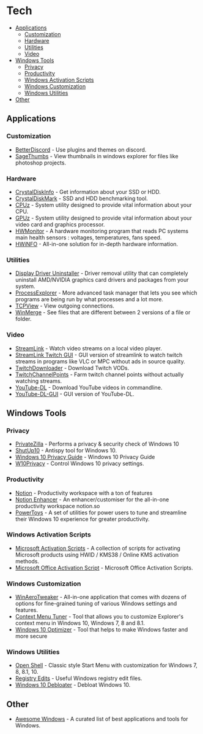 # Tech
<!-- vim-markdown-toc GFM -->

- [Applications](#applications)
  - [Customization](#customization)
  - [Hardware](#hardware)
  - [Utilities](#utilities)
  - [Video](#video)
- [Windows Tools](#windows-tools)
  - [Privacy](#privacy)
  - [Productivity](#productivity)
  - [Windows Activation Scripts](#windows-activation-scripts)
  - [Windows Customization](#windows-customization)
  - [Windows Utilities](#windows-utilities)
- [Other](#other)

<!-- vim-markdown-toc -->

## Applications

### Customization

- [BetterDiscord](https://github.com/rauenzi/BetterDiscordApp/releases) - Use plugins and themes on discord.
- [SageThumbs](https://sourceforge.net/projects/sagethumbs/) - View thumbnails in windows explorer for files like photoshop projects.

### Hardware

- [CrystalDiskInfo](https://crystalmark.info/redirect.php?product=CrystalDiskInfoInstaller) - Get information about your SSD or HDD.
- [CrystalDiskMark](https://crystalmark.info/redirect.php?product=CrystalDiskMarkInstaller) - SSD and HDD benchmarking tool.
- [CPUz](https://www.cpuid.com/softwares/cpu-z.html) - System utility designed to provide vital information about your CPU.
- [GPUz](https://www.techpowerup.com/gpuz/) - System utility designed to provide vital information about your video card and graphics processor.
- [HWMonitor](https://www.cpuid.com/softwares/hwmonitor.html) - A hardware monitoring program that reads PC systems main health sensors : voltages, temperatures, fans speed.
- [HWiNFO](https://www.hwinfo.com/download/) - All-in-one solution for in-depth hardware information.

### Utilities

- [Display Driver Uninstaller](https://www.guru3d.com/files-details/display-driver-uninstaller-download.html) - Driver removal utility that can completely uninstall AMD/NVIDIA graphics card drivers and packages from your system.
- [ProcessExplorer](https://download.sysinternals.com/files/ProcessExplorer.zip) - More advanced task manager that lets you see which programs are being run by what processes and a lot more.
- [TCPView](https://download.sysinternals.com/files/TCPView.zip) - View outgoing connections.
- [WinMerge](https://winmerge.org/downloads/?lang=en) - See files that are different between 2 versions of a file or folder.

### Video

- [StreamLink](https://github.com/streamlink/streamlink/releases) - Watch video streams on a local video player.
- [StreamLink Twitch GUI](https://github.com/streamlink/streamlink-twitch-gui/releases) - GUI version of streamlink to watch twitch streams in programs like VLC or MPC without ads in source quality.
- [TwitchDownloader](https://github.com/lay295/TwitchDownloader/releases) - Download Twitch VODs.
- [TwitchChannelPoints](https://github.com/lay295/TwitchChannelPoints) - Farm twitch channel points without actually watching streams.
- [YouTube-DL](https://github.com/ytdl-org/youtube-dl/releases) - Download YouTube videos in commandline.
- [YouTube-DL-GUI](https://mrs0m30n3.github.io/youtube-dl-gui/) - GUI version of YouTube-DL.

## Windows Tools

### Privacy

- [PrivateZilla](https://github.com/builtbybel/privatezilla) - Performs a privacy & security check of Windows 10
- [ShutUp10](https://www.oo-software.com/en/shutup10) - Antispy tool for Windows 10.
- [Windows 10 Privacy Guide](https://github.com/adolfintel/Windows10-Privacy) - Windows 10 Privacy Guide
- [W10Privacy](https://www.w10privacy.de/deutsch-start/download/) - Control Windows 10 privacy settings.

### Productivity

- [Notion](https://www.notion.so/desktop) - Productivity workspace with a ton of features
- [Notion Enhancer](https://github.com/notion-enhancer/notion-enhancer) - An enhancer/customiser for the all-in-one productivity workspace notion.so
- [PowerToys](https://github.com/microsoft/PowerToys/releases) - A set of utilities for power users to tune and streamline their Windows 10 experience for greater productivity.

### Windows Activation Scripts

- [Microsoft Activation Scripts](https://github.com/massgravel/Microsoft-Activation-Scripts) - A collection of scripts for activating Microsoft products using HWID / KMS38 / Online KMS activation methods.
- [Microsoft Office Activation Script](https://github.com/jm33-m0/kms-activate) - Microsoft Office Activation Scripts.

### Windows Customization

- [WinAeroTweaker](https://winaerotweaker.com/) - All-in-one application that comes with dozens of options for fine-grained tuning of various Windows settings and features.
- [Context Menu Tuner](https://winaero.com/context-menu-tuner/) - Tool that allows you to customize Explorer's context menu in Windows 10, Windows 7, 8 and 8.1.
- [Windows 10 Optimizer](https://github.com/hellzerg/optimizer) - Tool that helps to make Windows faster and more secure

### Windows Utilities

- [Open Shell](https://github.com/Open-Shell/Open-Shell-Menu) - Classic style Start Menu with customization for Windows 7, 8, 8.1, 10.
- [Registry Edits](https://github.com/jlambert360/Tech/tree/main/Registry%20Edits) - Useful Windows registry edit files.
- [Windows 10 Debloater](https://github.com/Sycnex/Windows10Debloater) - Debloat Windows 10.

## Other

- [Awesome Windows](https://github.com/Awesome-Windows/Awesome) - A curated list of best applications and tools for Windows.
